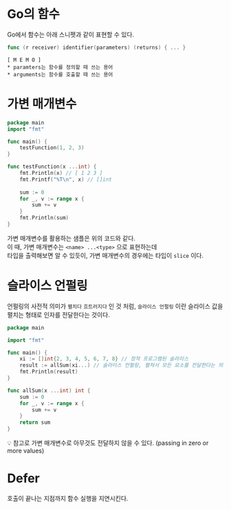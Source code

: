 # Go의 함수

Go에서 함수는 아래 스니펫과 같이 표현할 수 있다. 

```go
func (r receiver) identifier(parameters) (returns) { ... } 
```

```text
[ M E M O ]
* paramters는 함수를 정의할 때 쓰는 용어 
* arguments는 함수를 호출할 때 쓰는 용어 
``` 

# 가변 매개변수  
  
```go
package main 
import "fmt"

func main() {
	testFunction(1, 2, 3)
}

func testFunction(x ...int) { 
    fmt.Println(x) // [ 1 2 3 ]
	fmt.Printf("%T\n", x) // []int
	
	sum := 0
	for _, v := range x {
		sum += v
    }
	fmt.Println(sum)
}
```

가변 매개변수를 활용하는 샘플은 위의 코드와 같다.  
이 때, 가변 매개변수는 `<name> ...<type>` 으로 표현하는데  
타입을 출력해보면 알 수 있듯이, 가변 매개변수의 경우에는 타입이 `slice` 이다.   

# 슬라이스 언펄링

언펄링의 사전적 의미가 `펼치다` `흐트러지다` 인 것 처럼, `슬라이스 언펄링` 이란 슬라이스 값을 펼치는 형태로 인자를 전달한다는 것이다.  

```go
package main

import "fmt" 

func main() {
	xi := []int{2, 3, 4, 5, 6, 7, 8} // 정적 프로그램된 슬라이스
	result := allSum(xi...) // 슬라이스 언펄링, 펼쳐서 모든 요소를 전달한다는 의미
	fmt.Println(result)
}

func allSum(x ...int) int { 
	sum := 0
	for _, v := range x {
		sum += v
    }
	return sum 
}
```

💡 참고로 가변 매개변수로  아무것도 전달하지 않을 수 있다. (passing in zero or more values)

 # Defer  

호출이 끝나는 지점까지 함수 실행을 지연시킨다.  



